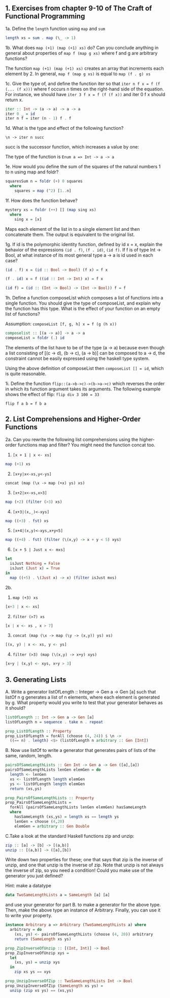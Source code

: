 ## 1. Exercises from chapter 9-10 of The Craft of Functional Programming
1a. Define the `length` function using `map` and `sum`

```haskell
length xs = sum . map (\_ -> 1)
```

1b. What does `map (+1) (map (+1) xs)` do? Can you conclude anything in general about properties of `map f (map g xs)` where f and g are arbitrary functions?

The function `map (+1) (map (+1) xs)` creates an array that increments each element by 2. In general, `map f (map g xs)` is equal to `map (f . g) xs`

1c. Give the type of, and define the function iter so that `iter n f x = f (f (... (f x)))`
where f occurs n times on the right-hand side of the equation. For instance, we should have
`iter 3 f x = f (f (f x))` and iter 0 f x should return x.

```haskell
iter :: Int -> (a -> a) -> a -> a
iter 0 _ = id
iter n f = iter (n - 1) f . f
```

1d. What is the type and effect of the following function? 
```
\n -> iter n succ
```
succ is the successor function, which increases a value by one:

The type of the function is `Enum a => Int -> a -> a`

1e. How would you define the sum of the squares of the natural numbers 1 to n using map and foldr?

```haskell
squaresSum n = foldr (+) 0 squares 
  where 
    squares = map (^2) [1..n]
```

1f. How does the function behave?
```haskell
mystery xs = foldr (++) [] (map sing xs)
  where
    sing x = [x]
```
Maps each element of the list in to a single element list and then concatenate them. The output is equivalent to the original list.

1g. If id is the polymorphic identity function, defined by id x = x, explain the
behavior of the expressions `(id . f)`, `(f . id)`, `(id f)`. If f is of type Int -> Bool, at what instance of its most general type a -> a is id used in each case?

```haskell
(id . f) x = (id :: Bool -> Bool) (f x) = f x
```
```haskell
(f . id) x = f ((id :: Int -> Int) x) = f x
```
```haskell
(id f) = (id :: (Int -> Bool) -> (Int -> Bool)) f = f
```

1h. Define a function composeList which composes a list of functions into a single function. You should give the type of composeList, and explain why the function has this type. What is the effect of your function on an empty list of functions?

Assumption: `composeList [f, g, h] x = f (g (h x))`

```haskell  
composelist :: [(a -> a)] -> a -> a
composeList = foldr (.) id
```

The elements of the list have to be of the type (a -> a) because even though a list consisting of [(c -> d), (b -> c), (a -> b)] can be composed to a -> d, the constraint cannot be easily expressed using the haskell type system.

Using the above definition of composeList then `composeList [] = id`, which is quite reasonable. 

1i. Define the function `flip::(a->b->c)->(b->a->c)` which reverses the order in which its function argument takes its arguments. The following example shows the effect of flip: `flip div 3 100 = 33`

```
flip f a b = f b a
```

## 2. List Comprehensions and Higher-Order Functions

2a. Can you rewrite the following list comprehensions using the higher-order
 functions map and filter? You might need the function concat too.
1. `[x + 1 | x <- xs]`
```haskell
map (+1) xs
```
2. `[x+y|x<-xs,y<-ys]`
```hasekll
concat (map (\x -> map (+x) ys) xs)
```

3. `[x+2|x<-xs,x>3]`
```haskell
map (+2) (filter (>3) xs) 
```
4. `[x+3|(x,_)<-xys]`
```haskell
map ((+3) . fst) xs
```
5. `[x+4|(x,y)<-xys,x+y<5] `
```haskell
map ((+4) . fst) (filter (\(x,y) -> x + y < 5) xys) 
```
6. `[x + 5 | Just x <- mxs]`
```haskell
let
  isJust Nothing = False
  isJust (Just x) = True
in
  map ((+5) . \(Just x) -> x) (filter isJust mxs) 
```

2b.
1. `map (+3) xs`
```haskell
[x+3 | x <- xs]
```
2. `filter (>7) xs`
```haskell
[x | x <- xs , x > 7]
```
3. `concat (map (\x -> map (\y -> (x,y)) ys) xs)`
```haskell
[(x, y) | x <- xs, y <- ys]
```
4. `filter (>3) (map (\(x,y) -> x+y) xys)`
```haskell
[x+y | (x,y) <- xys, x+y > 3]
```

## 3. Generating Lists

A. Write a generator
listOfLength :: Integer -> Gen a -> Gen [a]
such that listOf n g generates a list of n elements, where each element is generated by g. What property would you write to test that your generator behaves as it should?

```haskell
listOfLength :: Int -> Gen a -> Gen [a]
listOfLength n = sequence . take n . repeat

prop_ListOfLength :: Property
prop_ListOfLength = forAll (choose (4, 24)) $ \n -> 
  ((== n) . length) <$> (listOfLength n arbitrary :: Gen [Int])
```

B. Now use listOf to write a generator that generates pairs of lists of the same, random, length.

```haskell
pairsOfSameLengthLists :: Gen Int -> Gen a -> Gen ([a],[a])
pairsOfSameLengthLists lenGen elemGen = do 
  length <- lenGen
  xs <- listOfLength length elemGen
  ys <- listOfLength length elemGen
  return (xs,ys)

prop_PairsOfSameLengthLists :: Property
prop_PairsOfSameLengthLists = 
  forAll (pairsOfSameLengthLists lenGen elemGen) hasSameLength
  where 
    hasSameLength (xs,ys) = length xs == length ys
    lenGen = choose (4,20)
    elemGen = arbitrary :: Gen Double
```

C.Take a look at the standard Haskell functions zip and unzip:
```haskell
zip :: [a] -> [b] -> [(a,b)] 
unzip :: [(a,b)] -> ([a],[b])
```
Write down two properties for these; one that says that zip is the inverse of unzip,
and one that unzip is the inverse of zip. Note that unzip is not always the inverse of
zip, so you need a condition! Could you make use of the generator you just defined?

Hint: make a datatype
```haskell
data TwoSameLengthLists a = SameLength [a] [a]
```
and use your generator for part B. to make a generator for the above type. Then,
make the above type an instance of Arbitrary. Finally, you can use it to write your
property.

```haskell
instance Arbitrary a => Arbitrary (TwoSameLengthLists a) where
  arbitrary = do 
    (xs, ys) <- pairsOfSameLengthLists (choose (4, 20)) arbitrary
    return (SameLength xs ys)

prop_ZipInverseOfUnzip :: [(Int, Int)] -> Bool
prop_ZipInverseOfUnzip xys = 
  let 
    (xs, ys) = unzip xys
  in 
    zip xs ys == xys

prop_UnzipInverseOfZip :: TwoSameLengthLists Int -> Bool
prop_UnzipInverseOfZip (SameLength xs ys) =
  unzip (zip xs ys) == (xs,ys)
```